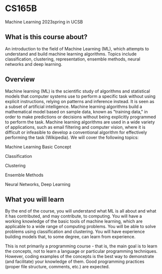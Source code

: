 # CS165B
Machine Learning 2023spring in UCSB

## What is this course about?
An introduction to the field of Machine Learning (ML), which attempts to understand and build machine learning algorithms. Topics include classification, clustering, representation,  ensemble methods, neural networks and deep learning.

## Overview
Machine learning (ML) is the scientific study of algorithms and statistical models that computer systems use to perform a specific task without using explicit instructions, relying on patterns and inference instead. It is seen as a subset of artificial intelligence. Machine learning algorithms build a mathematical model based on sample data, known as "training data," in order to make predictions or decisions without being explicitly programmed to perform the task. Machine learning algorithms are used in a wide variety of applications, such as email filtering and computer vision, where it is difficult or infeasible to develop a conventional algorithm for effectively performing the task (Wikipedia). We will cover the following topics: 

Machine Learning Basic Concept

Classification

Clustering

Ensemble Methods

Neural Networks, Deep Learning


## What you will learn
By the end of the course, you will understand what ML is all about and what it has contributed, and may contribute, to computing. You will have a working knowledge of the basic tools of machine learning, which are applicable to a wide range of computing problems. You will be able to solve problems using classification and clustering. You will have experience building models that, to some degree, can learn from experience.

 

This is not primarily a programming course - that is, the main goal is to learn the concepts, not to learn a language or particular programming techniques. However, coding examples of the concepts is the best way to demonstrate (and facilitate) your knowledge of them. Good programming practices (proper file structure, comments, etc.) are expected.
